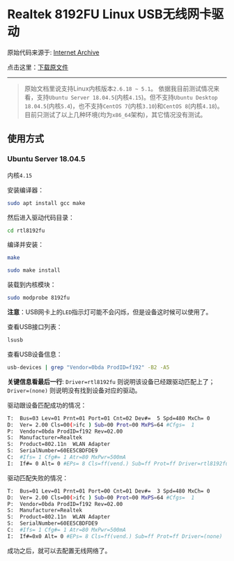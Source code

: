 # Realtek 8192FU Linux USB无线网卡驱动

原始代码来源于: [Internet Archive](https://archive.org/details/realtek-8192fu) 

点击这里：[下载原文件](https://ia801706.us.archive.org/zip_dir.php?path=/18/items/realtek-8192fu.zip) 

---


> 原始文档里说支持Linux内核版本`2.6.18 ~ 5.1`。
> 依据我目前测试情况来看，支持`Ubuntu Server 18.04.5`(内核`4.15`)。但不支持`Ubuntu Desktop 18.04.5`(内核`5.4`)，也不支持`CentOS 7`(内核`3.10`)和`CentOS 8`(内核`4.18`)。
> 目前只测试了以上几种环境(均为`x86_64`架构)，其它情况没有测试。


## 使用方式

### Ubuntu Server 18.04.5

内核`4.15` 

安装编译器：

```bash
sudo apt install gcc make
```

然后进入驱动代码目录：

```bash
cd rtl8192fu
```

编译并安装：

```bash
make

sudo make install
```

装载到内核模块：

```bash
sudo modprobe 8192fu
```

**注意**：USB网卡上的`LED`指示灯可能不会闪烁，但是设备这时候可以使用了。

查看USB接口列表：

```bash
lsusb
```

查看USB设备信息：

```bash
usb-devices | grep "Vendor=0bda ProdID=f192" -B2 -A5
```

**关键信息看最后一行**: `Driver=rtl8192fu` 则说明该设备已经跟驱动匹配上了；`Driver=(none)` 则说明没有找到设备对应的驱动。

驱动跟设备匹配成功的情况：

```bash
T:  Bus=03 Lev=01 Prnt=01 Port=01 Cnt=02 Dev#=  5 Spd=480 MxCh= 0
D:  Ver= 2.00 Cls=00(>ifc ) Sub=00 Prot=00 MxPS=64 #Cfgs=  1
P:  Vendor=0bda ProdID=f192 Rev=02.00
S:  Manufacturer=Realtek
S:  Product=802.11n  WLAN Adapter
S:  SerialNumber=60EE5CBDFDE9
C:  #Ifs= 1 Cfg#= 1 Atr=80 MxPwr=500mA
I:  If#= 0 Alt= 0 #EPs= 8 Cls=ff(vend.) Sub=ff Prot=ff Driver=rtl8192fu
```

驱动匹配失败的情况：

```bash
T:  Bus=01 Lev=01 Prnt=01 Port=00 Cnt=01 Dev#=  3 Spd=480 MxCh= 0
D:  Ver= 2.00 Cls=00(>ifc ) Sub=00 Prot=00 MxPS=64 #Cfgs=  1
P:  Vendor=0bda ProdID=f192 Rev=02.00
S:  Manufacturer=Realtek
S:  Product=802.11n  WLAN Adapter
S:  SerialNumber=60EE5CBDFDE9
C:  #Ifs= 1 Cfg#= 1 Atr=80 MxPwr=500mA
I:  If#=0x0 Alt= 0 #EPs= 8 Cls=ff(vend.) Sub=ff Prot=ff Driver=(none)
```

成功之后，就可以去配置无线网络了。

